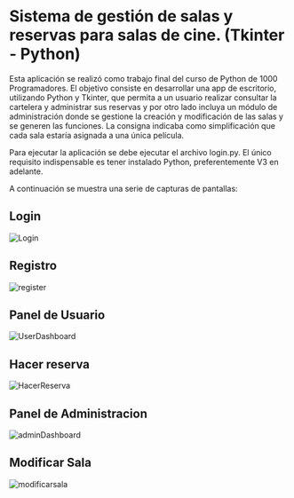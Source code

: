 # Sistema de gestión de salas y reservas para salas de cine. (Tkinter - Python)
Esta aplicación se realizó como trabajo final del curso de Python de 1000 Programadores. El objetivo consiste en desarrollar una app de escritorio, utilizando
Python y Tkinter, que permita a un usuario realizar consultar la cartelera y administrar sus reservas y por otro lado incluya un módulo de administración donde 
se gestione la creación y modificación de las salas y se generen las funciones. La consigna indicaba como simplificación que cada sala estaría asignada a una única
película.

Para ejecutar la aplicación se debe ejecutar el archivo login.py. El único requisito indispensable es tener instalado Python, preferentemente V3 en adelante.

A continuación se muestra una serie de capturas de pantallas:

## Login
![Login](https://user-images.githubusercontent.com/104530671/226683993-c7dbeae1-228c-4dbc-ae9f-17428de77a6c.png)

## Registro

![register](https://user-images.githubusercontent.com/104530671/226684504-e7d2a825-388e-4b6c-b607-e5617467d53d.png)

## Panel de Usuario
![UserDashboard](https://user-images.githubusercontent.com/104530671/226685380-433f663d-48b9-4a45-9740-0b91eb5f36cc.png)

## Hacer reserva
![HacerReserva](https://user-images.githubusercontent.com/104530671/226685471-81b75d6f-b6b8-4f55-887f-929f5a51a235.png)

## Panel de Administracion
![adminDashboard](https://user-images.githubusercontent.com/104530671/226685626-80c6e053-c8db-4f2b-997a-8ad31ff601c8.png)

## Modificar Sala 
![modificarsala](https://user-images.githubusercontent.com/104530671/226685721-b6b12eec-c90d-409b-ace7-d5e05a1f9c66.png)
